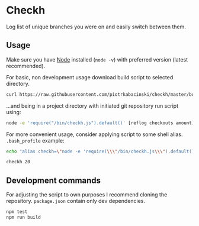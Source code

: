# Checkh

Log list of unique branches you were on and easily switch between them.

## Usage

Make sure you have [Node](https://nodejs.org/) installed (`node -v`) with preferred version (latest recommended).

For basic, non development usage download build script to selected directory.

```Bash
curl https://raw.githubusercontent.com/piotrkabacinski/checkh/master/build/checkh.js --output /bin/checkh.js
```

...and being in a project directory with initiated git repository run script using:

```Bash
node -e 'require("/bin/checkh.js").default()' [reflog checkouts amount]
```

For more convenient usage, consider applying script to some shell alias. `.bash_profile` example:

```Bash
echo "alias checkh=\"node -e 'require(\\\"/bin/checkh.js\\\").default()'\"" >> ~/.bash_profile

checkh 20
```

## Development commands

For adjusting the script to own purposes I recommend cloning the repository. `package.json` contain only dev dependencies.

```Bash
npm test
npm run build
```
